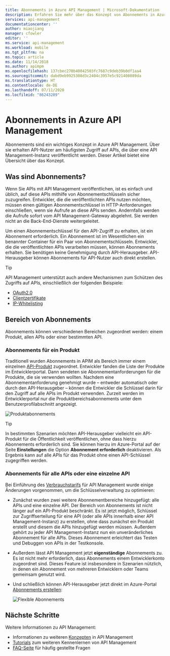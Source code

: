 ```yaml
---
title: Abonnements in Azure API Management | Microsoft-Dokumentation
description: Erfahren Sie mehr über das Konzept von Abonnements in Azure API Management.
services: api-management
documentationcenter: ''
author: miaojiang
manager: cfowler
editor: ''
ms.service: api-management
ms.workload: mobile
ms.tgt_pltfrm: na
ms.topic: article
ms.date: 11/14/2018
ms.author: apimpm
ms.openlocfilehash: 137cbec270b40042503fc7687c9deb39b0df1aa4
ms.sourcegitcommit: dabd9eb9925308d3c2404c3957e5c921408089da
ms.translationtype: HT
ms.contentlocale: de-DE
ms.lasthandoff: 07/11/2020
ms.locfileid: "86243289"
---
```

# <a name="subscriptions-in-azure-api-management"></a>Abonnements in Azure API Management

Abonnements sind ein wichtiges Konzept in Azure API Management. Über sie erhalten API-Nutzer am häufigsten Zugriff auf APIs, die über eine API Management-Instanz veröffentlicht werden. Dieser Artikel bietet eine Übersicht über das Konzept.

## <a name="what-are-subscriptions"></a>Was sind Abonnements?

Wenn Sie APIs mit API Management veröffentlichen, ist es einfach und üblich, auf diese APIs mithilfe von Abonnementschlüsseln sicher zuzugreifen. Entwickler, die die veröffentlichten APIs nutzen möchten, müssen einen gültigen Abonnementschlüssel in HTTP-Anforderungen einschließen, wenn sie Aufrufe an diese APIs senden. Andernfalls werden die Aufrufe sofort vom API Management-Gateway abgelehnt. Sie werden nicht an die Back-End-Dienste weitergeleitet.

Um einen Abonnementschlüssel für den API-Zugriff zu erhalten, ist ein Abonnement erforderlich. Ein Abonnement ist im Wesentlichen ein benannter Container für ein Paar von Abonnementschlüsseln. Entwickler, die die veröffentlichten APIs verarbeiten müssen, können Abonnements erhalten. Sie benötigen keine Genehmigung durch API-Herausgeber. API-Herausgeber können Abonnements für API-Nutzer auch direkt erstellen.

> [!TIP]
> API Management unterstützt auch andere Mechanismen zum Schützen des Zugriffs auf APIs, einschließlich der folgenden Beispiele:
> - [OAuth2.0](api-management-howto-protect-backend-with-aad.md)
> - [Clientzertifikate](api-management-howto-mutual-certificates-for-clients.md)
> - [IP-Whitelisting](./api-management-access-restriction-policies.md#RestrictCallerIPs)

## <a name="scope-of-subscriptions"></a>Bereich von Abonnements

Abonnements können verschiedenen Bereichen zugeordnet werden: einem Produkt, allen APIs oder einer bestimmten API.

### <a name="subscriptions-for-a-product"></a>Abonnements für ein Produkt

Traditionell wurden Abonnements in APIM als Bereich immer einem einzelnen [API-Produkt](api-management-terminology.md) zugeordnet. Entwickler fanden die Liste der Produkte im Entwicklerportal. Dann sendeten sie Abonnementanforderungen für die Produkte, die sie verwenden wollten. Nachdem eine Abonnementanforderung genehmigt wurde – entweder automatisch oder durch den API-Herausgeber – können die Entwickler die Schlüssel darin für den Zugriff auf alle APIs im Produkt verwenden. Zurzeit werden im Entwicklerportal nur die Produktbereichsabonnements unter dem Benutzerprofilabschnitt angezeigt. 

![Produktabonnements](./media/api-management-subscriptions/product-subscription.png)

> [!TIP]
> In bestimmten Szenarien möchten API-Herausgeber vielleicht ein API-Produkt für die Öffentlichkeit veröffentlichen, ohne dass hierzu Abonnements erforderlich sind. Sie können hierzu im Azure-Portal auf der Seite **Einstellungen** die Option **Abonnement erforderlich** deaktivieren. Als Ergebnis kann auf alle APIs für das Produkt ohne einen API-Schlüssel zugegriffen werden.

### <a name="subscriptions-for-all-apis-or-an-individual-api"></a>Abonnements für alle APIs oder eine einzelne API

Bei Einführung des [Verbrauchstarifs](https://aka.ms/apimconsumptionblog) für API Management wurde einige Änderungen vorgenommen, um die Schlüsselverwaltung zu optimieren:
- Zunächst wurden zwei weitere Abonnementbereiche hinzugefügt: alle APIs und eine einzelne API. Der Bereich von Abonnements ist nicht länger auf ein API-Produkt beschränkt. Es ist jetzt möglich, Schlüssel zur Zugriffserteilung für eine API (oder alle APIs innerhalb einer API Management-Instanz) zu erstellen, ohne dass zunächst ein Produkt erstellt und diesem die APIs hinzugefügt werden müssen. Außerdem gehört zu jeder API Management-Instanz nun ein unveränderliches Abonnement für alle APIs. Dieses Abonnement erleichtert das Testen und Debuggen von APIs in der Testkonsole.

- Außerdem lässt API Management jetzt **eigenständige** Abonnements zu. Es ist nicht mehr erforderlich, dass Abonnements einem Entwicklerkonto zugeordnet sind. Dieses Feature ist insbesondere in Szenarien nützlich, in denen ein Abonnement von mehreren Entwicklern oder Teams gemeinsam genutzt wird.

- Und schließlich können API-Herausgeber jetzt direkt im Azure-Portal [Abonnements erstellen](api-management-howto-create-subscriptions.md):

    ![Flexible Abonnements](./media/api-management-subscriptions/flexible-subscription.png)

## <a name="next-steps"></a>Nächste Schritte
Weitere Informationen zu API Management:

+ Informationen zu weiteren [Konzepten](api-management-terminology.md) in API Management
+ [Tutorials](import-and-publish.md) zum weiteren Kennenlernen von API Management
+ [FAQ-Seite](api-management-faq.md) für häufig gestellte Fragen
